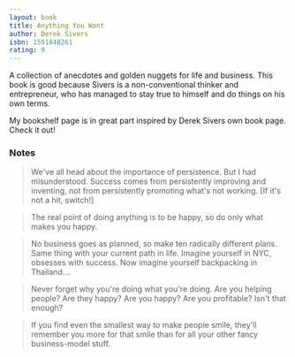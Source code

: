 ```yaml
---
layout: book
title: Anything You Want
author: Derek Sivers
isbn: 1591848261
rating: 9
---
```


A collection of anecdotes and golden nuggets for life and business. This book
is good because Sivers is a non-conventional thinker and entrepreneur,
who has managed to stay true to himself and do things on his own terms.

My bookshelf page is in great part inspired by Derek Sivers own book page.
Check it out!

### Notes

> We've all head about the importance of persistence. But I had misunderstood.
Success comes from persistently improving and inventing, not from
persistently promoting what's not working. [If it's not a hit, switch!]

> The real point of doing anything is to be happy, so do only what makes you
happy.

> No business goes as planned, so make ten radically different plans.
Same thing with your current path in life.
Imagine yourself in NYC, obsesses with success.
Now imagine yourself backpacking in Thailand....

> Never forget why you're doing what you're doing. Are you helping people?
Are they happy? Are you happy? Are you profitable? Isn't that enough?

> If you find even the smallest way to make people smile, they'll remember you
more for that smile than for all your other fancy business-model stuff.
